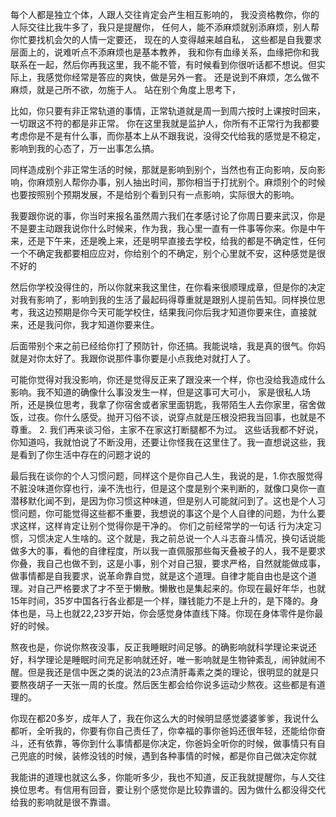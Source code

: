 每个人都是独立个体，人跟人交往肯定会产生相互影响的，
我没资格教你，你的人际交往比我牛多了，我只是提醒你，
任何人，能不添麻烦就别添麻烦，别人帮你忙要找机会欠的人情一定要还，
现在的人变得越来越自私，
这些都是自我要求层面上的，说难听点不添麻烦也是基本教养，
我和你有血缘关系，血缘把你和我联系在一起，然后你再我这里，我不能不管，有时候看到你很听话都不想说。但实际上，我感觉你经常是答应的爽快，做是另外一套。
还是说到不麻烦，怎么做不麻烦，就是己所不欲，勿施于人。
站在别个角度上思考下，

比如，你只要有非正常轨道的事情，正常轨道就是周一到周六按时上课按时回来，一切跟这不符的都是非正常。
你在这里我就是监护人，你所有不正常行为我都要考虑你是不是有什么事，而你基本上从不跟我说，没得交代给我的感觉是不稳定，影响到我的心态了，万一出事怎么搞。


同样造成别个非正常生活的时候，那就是影响到别个，当然也有正向影响，反向影响，你麻烦别人帮你办事，别人抽出时间，那你相当于打扰别个。麻烦别个的时候也要按照别个预期发展，不是给别个看到只有一点影响，实际很大的影响。

我要跟你说的事，你当时来报名虽然周六我们在孝感讨论了你周日要来武汉，你是不是要主动跟我说你什么时候来，作为我，我心里一直有一件事等你来。你是中午来，还是下午来，还是晚上来，还是明早直接去学校，给我的都是不确定性，任何一个不确定我都要相应应对，你给别个的不确定，别个心里就不安，这种感觉是很不好的

然后你学校没得住的，所以你就来我这里住，在你看来很顺理成章，但是你的决定对我有影响了，影响到我的生活了最起码得尊重就是跟别人提前告知。同样换位思考，我这边预期是你今天可能学校住，结果我问你后我才知道你要来住，直接就来，还是我问你，我才知道你要来住。


后面带别个来之前已经给你打了预防针，你还搞。我能说啥，我是真的很气。你妈就是对你太好了。我跟你说那件事你要是小点我绝对就打人了。

可能你觉得对我没影响，你还是觉得反正来了跟没来一个样，你也没给我造成什么影响。我不知道的确像什么事没发生一样，但是这事可大可小，
家是很私人场所，还是换位思考，我拿了你宿舍或者家里面钥匙，我带陌生人去你家里，宿舍做饭，过夜。你什么感受。抛开习俗不谈，说穿点就是压根没把我当回事，也就是不尊重。
 2. 我们再来谈习俗，主家不在家这打断腿都不为过。
 这些话我都不好说，你知道吗，我就怕说了不断没用，还要让你怪我在这里住了。我一直想说这些，我是看到了你生活中存在的问题才说的


 
最后我在谈你的个人习惯问题，同样这个是你自己人生，我说的是，1.你衣服觉得不脏没味道你穿也行，澡不洗也行，但是这个度是别个来判断的，就像口臭你一直潜移默化闻不到，是因为你习惯这种味道，但是别人可能就问到了。这也是个人习惯问题，你可能觉得这些都不重要，我想说的事这个是个人自律的问题，为什么要求这样，这样肯定让别个觉得你是干净的。
你们之前经常学的一句话 行为决定习惯，习惯决定人生啥的。这个就是，我之前总说一个人斗志奋斗情况，换句话说能做多大的事，看他的自律程度，所以我一直佩服那些每天叠被子的人，我不是要求你叠，我自己也做不到，这是小事，别个对自己狠，要求严格，自然就能做成事，做事情都是自我要求，说革命靠自觉，就是这个道理。自律才能自由也是这个道理。对自己严格要求了才不至于懒散。懒散也是集起来的。你现在最好年华，也就15年时间，35岁中国各行各业都是一个样，赚钱能力不是上升的，是下降的。身体也是，马上也就22,23岁开始，你会感觉身体直线下降。你现在身体零件是你最好的时候。

熬夜也是，你说你熬夜没事，反正我睡眠时间足够。的确影响就科学理论来说还好，科学理论是睡眠时间充足影响就还好，唯一影响就是生物钟紊乱，闹钟就闹不醒。但是我还是信中医之类的说法的23点清肝毒素之类的理论，很明显的就是只要熬夜胡子一天张一周的长度。然后医生都会给你说多运动少熬夜。这些都是有道理的。

你现在都20多岁，成年人了，我在你这么大的时候明显感觉婆婆爹爹，我说什么都听，全听我的，你要有你自己责任了，你幸福的事你爸妈还很年轻，还能给你奋斗，还有依靠，等你到什么事情都是你决定，你爸妈全听你的时候，做事情只有自己兜底的时候，装修没钱的时候，遇到各种事情的时候，都是你自己做决定你就

我能讲的道理也就这么多，你能听多少，我也不知道，反正我就提醒你，与人交往换位思考。有信用有回音，要让别个感觉你是比较靠谱的。因为做什么都没得交代给我的影响就是很不靠谱。

